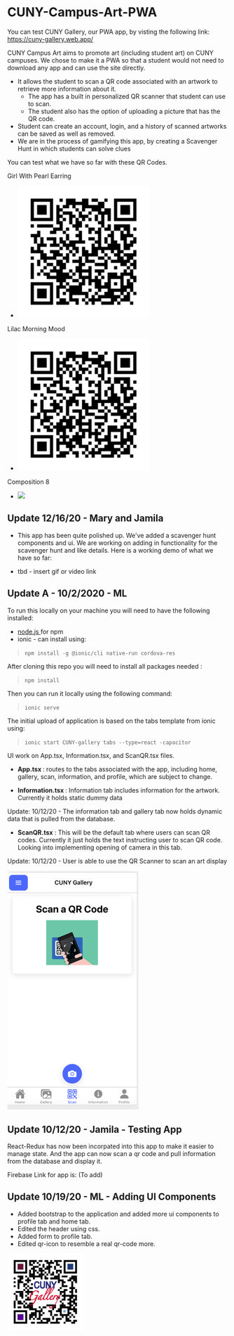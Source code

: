 # CUNY-Campus-Art-PWA

You can test CUNY Gallery, our PWA app, by visting the following link:<a href="https://cuny-gallery.web.app/"> https://cuny-gallery.web.app/ </a>

CUNY Campus Art aims to promote art (including student art) on CUNY campuses. We chose to make it a PWA so that a student would not need to download any app and can use the site directly.
- It allows the student to scan a QR code associated with an artwork to retrieve more information about it.
  - The app has a built in personalized QR scanner that student can use to scan.
  - The student also has the option of uploading a picture that has the QR code.
- Student can create an account, login, and a history of scanned artworks can be saved as well as removed.
- We are in the process of gamifying this app, by creating a Scavenger Hunt in which students can solve clues

You can test what we have so far with these QR Codes.

Girl With Pearl Earring
* <img src="Girl with Pearl Earring 193 .png" width="300"/>

Lilac Morning Mood
* <img src="Lilac Morning Mood 195.png" width="300"/>

Composition 8
* <img src="Composition 8 194" width="300"/>


## Update 12/16/20 - Mary and Jamila
* This app has been quite polished up. We've added a scavenger hunt components and ui. We are working on adding in functionality for the scavenger hunt and like details. Here is a working demo of what we have so far:

* tbd - insert gif or video link

## Update A - 10/2/2020 - ML

To run this locally on your machine you will need to have the following installed:
* <a href="https://nodejs.org/en/"> node.js </a> for npm
* ionic - can install using:

> `npm install -g @ionic/cli native-run cordova-res`

After cloning this repo you will need to install all packages needed :

>`npm install`

Then you can run it locally using the following command:
> `ionic serve`

The initial upload of application is based on the tabs template from ionic using:

> `ionic start CUNY-gallery tabs --type=react -capacitor`

UI work on App.tsx, Information.tsx, and ScanQR.tsx files.
* <strong>App.tsx </strong> : routes to the tabs associated with the app, including home, gallery, scan, information, and profile, which are subject to change.

* <strong> Information.tsx </strong> : Information tab includes information for the artwork. Currently it holds static dummy data

Update: 10/12/20 - The information tab and gallery tab now holds dynamic data that is pulled from the database.


* <strong>ScanQR.tsx</strong> : This will be the default tab where users can scan QR codes. Currently it just holds the text instructing user to scan QR code. Looking into implementing opening of camera in this tab.

Update: 10/12/20 - User is able to use the QR Scanner to scan an art display

<img src="ScanQR.png" width="300"/>


## Update 10/12/20 - Jamila - Testing App

React-Redux has now been incorpated into this app to make it easier to manage state. And the app can now scan a qr code and pull information from the database and display it.

Firebase Link for app is:
(To add)


## Update 10/19/20 - ML - Adding UI Components

* Added bootstrap to the application and added more ui components to profile tab and home tab.
* Edited the header using css.
* Added form to profile tab.
* Edited qr-icon to resemble a real qr-code more.

<img src="./src/assets/images/QR-Icon.png" width="175"/>
